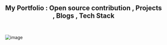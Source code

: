 <div align='center'> <h2> My Portfolio : Open source contribution , Projects , Blogs , Tech Stack </h2> </div>

</br>

![image](https://user-images.githubusercontent.com/99068989/235497209-7803df9b-3cee-49d0-80ff-894d03c2fa15.png)
